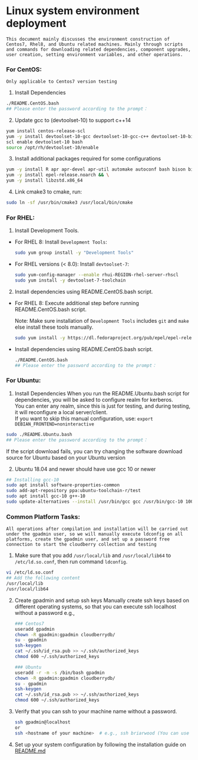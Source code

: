 # **Linux system environment deployment**
    This document mainly discusses the environment construction of Centos7, Rhel8, and Ubuntu related machines. Mainly through scripts and commands for downloading related dependencies, component upgrades, user creation, setting environment variables, and other operations.
### For CentOS:
    Only applicable to Centos7 version testing
1. Install Dependencies

  ```bash
  ./README.CentOS.bash
  ## Please enter the password according to the prompt：
  ```

2. Update gcc to (devtoolset-10) to support c++14

  ```bash
  yum install centos-release-scl
  yum -y install devtoolset-10-gcc devtoolset-10-gcc-c++ devtoolset-10-binutils
  scl enable devtoolset-10 bash
  source /opt/rh/devtoolset-10/enable
  ```

3. Install additional packages required for some configurations

  ```bash
  yum -y install R apr apr-devel apr-util automake autoconf bash bison bison-devel bzip2 bzip2-devel centos-release-scl curl flex flex-devel gcc gcc-c++ git gdb ibxml2 iproute krb5 krb5-devel less libcurl libcurl-devel libevent libevent-devel libxml2 libxml2-devel libyaml libzstd-devel libzstd.x86_64 make openldap openssh-client openssl openssl-devel openssl-libs perl python3-devel readline readline-devel rsync sed sudo tar vim wget which xerces-c-devel zip zip-devel zlib && \
  yum -y install epel-release.noarch && \
  yum -y install libzstd.x86_64 
  ```

4. Link cmake3 to cmake, run:

  ```bash
  sudo ln -sf /usr/bin/cmake3 /usr/local/bin/cmake
  ```

### For RHEL:

1. Install Development Tools.
  - For RHEL 8: Install `Development Tools`:

    ```bash
    sudo yum group install -y "Development Tools"
    ```

  - For RHEL versions (< 8.0): Install `devtoolset-7`:

    ```bash
    sudo yum-config-manager --enable rhui-REGION-rhel-server-rhscl
    sudo yum install -y devtoolset-7-toolchain
    ```

2. Install dependencies using README.CentOS.bash script.
  - For RHEL 8: Execute additional step before running README.CentOS.bash script.
  
    Note: Make sure installation of `Development Tools` includes `git` and `make` else install these tools manually.

    ```bash
    sudo yum install -y https://dl.fedoraproject.org/pub/epel/epel-release-latest-8.noarch.rpm
    ```

  - Install dependencies using README.CentOS.bash script.

    ```bash
    ./README.CentOS.bash
    ## Please enter the password according to the prompt：
    ```

### For Ubuntu:

1. Install Dependencies
    When you run the README.Ubuntu.bash script for dependencies, you will be asked to configure realm for kerberos.<br/>You can enter any realm, since this is just for testing, and during testing, it will reconfigure a local server/client.<br/>If you want to skip this manual configuration, use: `export DEBIAN_FRONTEND=noninteractive`

  ```bash
  sudo ./README.Ubuntu.bash
  ## Please enter the password according to the prompt：
  ```
If the script download fails, you can try changing the software download source for Ubuntu based on your Ubuntu version

2. Ubuntu 18.04 and newer should have use gcc 10 or newer

  ```bash
  ## Installing gcc-10
  sudo apt install software-properties-common
  sudo add-apt-repository ppa:ubuntu-toolchain-r/test
  sudo apt install gcc-10 g++-10
  sudo update-alternatives --install /usr/bin/gcc gcc /usr/bin/gcc-10 100
  ```

### Common Platform Tasks:
    All operations after compilation and installation will be carried out under the gpadmin user, so we will manually execute ldconfig on all platforms, create the gpadmin user, and set up a password free connection to start the cloudberry collection and testing
1. Make sure that you add `/usr/local/lib` and `/usr/local/lib64` to `/etc/ld.so.conf`, then run command `ldconfig`.
   
  ```bash
  vi /etc/ld.so.conf
  ## Add the following content
  /usr/local/lib
  /usr/local/lib64
  
  ```
2. Create gpadmin and setup ssh keys
   Manually create ssh keys based on different operating systems, so that you can execute ssh localhost without a password e.g., 
   
   ```bash
   ### Centos7
   useradd gpadmin
   chown -R gpadmin:gpadmin cloudberrydb/
   su - gpadmin 
   ssh-keygen
   cat ~/.ssh/id_rsa.pub >> ~/.ssh/authorized_keys
   chmod 600 ~/.ssh/authorized_keys
   
   ### Ubuntu
   useradd -r -m -s /bin/bash gpadmin
   chown -R gpadmin:gpadmin cloudberrydb/
   su - gpadmin
   ssh-keygen
   cat ~/.ssh/id_rsa.pub >> ~/.ssh/authorized_keys
   chmod 600 ~/.ssh/authorized_keys 
   ```

3. Verify that you can ssh to your machine name without a password.

   ```bash
   ssh gpadmin@localhost 
   or
   ssh <hostname of your machine>  # e.g., ssh briarwood (You can use `hostname` to get the hostname of your machine.)
   
   ```

4. Set up your system configuration by following the installation guide on [README.md](README.md)
